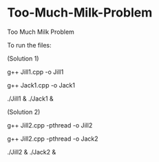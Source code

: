 # Too-Much-Milk-Problem
Too Much Milk Problem

To run the files:

(Solution 1)

g++ Jill1.cpp -o Jill1 

g++ Jack1.cpp -o Jack1

./Jill1 & ./Jack1 &

(Solution 2)

g++ Jill2.cpp -pthread -o Jill2

g++ Jill2.cpp -pthread -o Jack2

./Jill2 & ./Jack2 &
